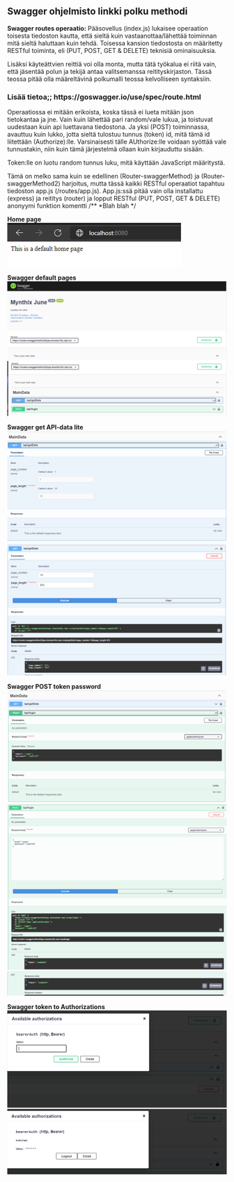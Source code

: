 <h2> Swagger ohjelmisto linkki polku methodi</h2>

<b>Swagger routes operaatio:</b>
Pääsovellus (index.js) lukaisee operaation toisesta tiedoston kautta, että sieltä kuin vastaanottaa/lähettää toiminnan mitä sieltä haluttaan kuin tehdä. Toisessa kansion tiedostosta on määritetty RESTful toiminta, eli (PUT, POST, GET & DELETE) teknisiä ominaisuuksia. 

Lisäksi käyteättvien reittiä voi olla monta, mutta tätä työkalua ei riitä vain, että jäsentää polun ja tekijä antaa valitsemanssa reitityskirjaston. Tässä teossa pitää olla määreltävinä polkumalli teossa kelvolliseen syntaksiin.

<h3> Lisää tietoa;; https://goswagger.io/use/spec/route.html </h3>

Operaatiossa ei mitään erikoista, koska tässä ei lueta mitään json tietokantaa ja jne. Vain kuin lähettää pari random/vale lukua, ja toistuvat uudestaan kuin api luettavana tiedostona. Ja yksi (POST) toiminnassa, avauttuu kuin lukko, jotta sieltä tulostuu tunnus (token) id, mitä tämä id liitettään (Authorize):lle. Varsinaisesti tälle AUthorize:lle voidaan syöttää vale tunnustakin, niin kuin tämä järjestelmä ollaan kuin kirjauduttu sisään.

Token:lle on luotu random tunnus luku, mitä käyttään JavaScript määritystä.

Tämä on melko sama kuin se edellinen (Router-swaggerMethod) ja (Router-swaggerMethod2) harjoitus, mutta tässä kaikki RESTful operaatiot tapahtuu tiedoston app.js (/routes/app.js). App.js:ssä pitää vain olla installattu (express) ja reititys (router) ja lopput RESTful (PUT, POST, GET & DELETE) anonyymi funktion komentti /** *Blah blah */

<b>Home page</b><br>
![Alt text](images/Node-Swagger-1.PNG?raw=true "None")

<b>Swagger default pages </b>
![Alt text](images/Node-Swagger-2.PNG?raw=true "None")
![Alt text](images/Node-Swagger-3.PNG?raw=true "None")

<b>Swagger get API-data lite</b>
![Alt text](images/Node-Swagger-4.PNG?raw=true "None")
![Alt text](images/Node-Swagger-4-1.PNG?raw=true "None")

<b>Swagger POST token password</b>
![Alt text](images/Node-Swagger-5.PNG?raw=true "None")
![Alt text](images/Node-Swagger-5-1.PNG?raw=true "None")
![Alt text](images/Node-Swagger-5-2.PNG?raw=true "None")

<b>Swagger token to Authorizations</b>
![Alt text](images/Node-Swagger-6.PNG?raw=true "None")
![Alt text](images/Node-Swagger-6-1.PNG?raw=true "None")






